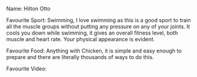 Name: Hilton Otto

Favourite Sport: Swimming, I love swimming as this is a good sport to train all the muscle groups without putting any pressure on any of your joints. It cools you down while swimming, it gives an overall fitness level, both muscle and heart rate. Your physical appearance is evident.

Favourite Food: Anything with Chicken, it is simple and easy enough to prepare and there are literally thousands of ways to do this.

Favourite Video: 


